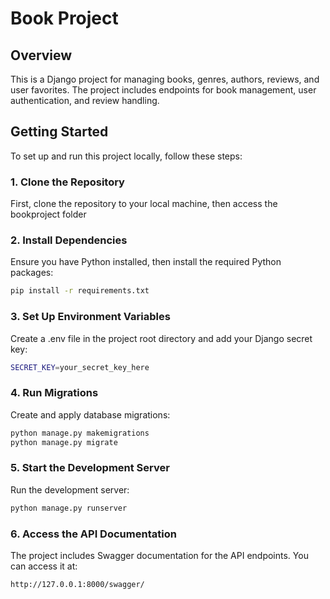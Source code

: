 # Book Project

## Overview

This is a Django project for managing books, genres, authors, reviews, and user favorites. The project includes endpoints for book management, user authentication, and review handling.

## Getting Started

To set up and run this project locally, follow these steps:

### 1. Clone the Repository

First, clone the repository to your local machine, then access the bookproject folder

### 2.  Install Dependencies

Ensure you have Python installed, then install the required Python packages:

```bash
pip install -r requirements.txt
```
### 3. Set Up Environment Variables
Create a .env file in the project root directory and add your Django secret key:

```bash
SECRET_KEY=your_secret_key_here
```

### 4. Run Migrations
Create and apply database migrations:
```bash
python manage.py makemigrations
python manage.py migrate
```

### 5. Start the Development Server
Run the development server:
```bash
python manage.py runserver
```

### 6. Access the API Documentation
The project includes Swagger documentation for the API endpoints. You can access it at:
```bash
http://127.0.0.1:8000/swagger/
```